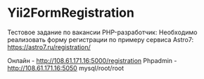 # Yii2FormRegistration
Тестовое задание по вакансии PHP-разработчик: Необходимо реализовать форму регистрации по примеру сервиса Astro7: https://astro7.ru/registration/

Онлайн - http://108.61.171.16:5000/registration
Phpadmin - http://108.61.171.16:5050   mysql/root/root

